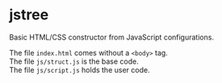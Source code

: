 # jstree
Basic HTML/CSS constructor from JavaScript configurations.

The file <code>index.html</code> comes without a <code>&lt;body&gt;</code> tag.<br>
The file <code>js/struct.js</code> is the base code.<br>
The file <code>js/script.js</code> holds the user code.<br>
